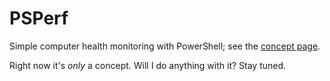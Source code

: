 # PSPerf
Simple computer health monitoring with PowerShell; see the [concept page](https://github.com/bklockwood/PSPerf/wiki/Concept).

Right now it's *only* a concept. Will I do anything with it? Stay tuned.
